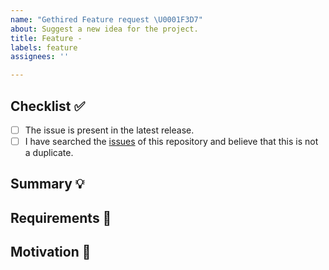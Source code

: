 ```yaml
---
name: "Gethired Feature request \U0001F3D7️"
about: Suggest a new idea for the project.
title: Feature -
labels: feature
assignees: ''

---
```


<!-- Provide a general summary of the feature in the Title above -->

## Checklist ✅

<!-- Checked checkbox should look like this: [x] -->

- [ ] The issue is present in the latest release.
- [ ] I have searched the [issues](https://github.com/Platzi-Master-C8/[REPO]/issues) of this repository and believe that this is not a duplicate.

## Summary 💡

<!-- Describe how it should work. -->

## Requirements 🌈

<!-- Provide a description of the requirements the feature should accomplish. -->

## Motivation 🔦
